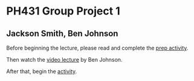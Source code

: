 # PH431 Group Project 1

## Jackson Smith, Ben Johnson

Before beginning the lecture, please read and complete the [prep activity](prepactivity.md).

Then watch the [video lecture](https://youtube.com) by Ben Johnson.

After that, begin the [activity](activity.md).